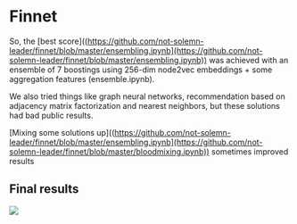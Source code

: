 # Finnet

So, the [best score]((https://github.com/not-solemn-leader/finnet/blob/master/ensembling.ipynb](https://github.com/not-solemn-leader/finnet/blob/master/ensembling.ipynb)) was achieved with an ensemble of 7 boostings using 256-dim node2vec embeddings + some aggregation features (ensemble.ipynb).

We also tried things like graph neural networks, recommendation based on adjacency matrix factorization and nearest neighbors, but these solutions had bad public results.

[Mixing some solutions up]((https://github.com/not-solemn-leader/finnet/blob/master/ensembling.ipynb](https://github.com/not-solemn-leader/finnet/blob/master/bloodmixing.ipynb)) sometimes improved results

## Final results
![](https://sun9-32.userapi.com/c813024/v813024169/c7c6c/SwXHs82bUxU.jpg)
